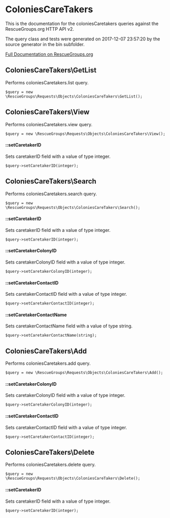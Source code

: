 # ColoniesCareTakers

This is the documentation for the coloniesCaretakers queries against the RescueGroups.org HTTP API v2.

The query class and tests were generated on 2017-12-07 23:57:20 by the source generator in the bin subfolder.

[Full Documentation on RescueGroups.org](https://userguide.rescuegroups.org/display/APIDG/Object+definitions#Objectdefinitions-coloniesCaretakers)

## ColoniesCareTakers\GetList

Performs coloniesCaretakers.list query.

    $query = new \RescueGroups\Requests\Objects\ColoniesCareTakers\GetList();



## ColoniesCareTakers\View

Performs coloniesCaretakers.view query.

    $query = new \RescueGroups\Requests\Objects\ColoniesCareTakers\View();

#### ::setCaretakerID

Sets caretakerID field with a value of type integer.

    $query->setCaretakerID(integer);



## ColoniesCareTakers\Search

Performs coloniesCaretakers.search query.

    $query = new \RescueGroups\Requests\Objects\ColoniesCareTakers\Search();

#### ::setCaretakerID

Sets caretakerID field with a value of type integer.

    $query->setCaretakerID(integer);

#### ::setCaretakerColonyID

Sets caretakerColonyID field with a value of type integer.

    $query->setCaretakerColonyID(integer);

#### ::setCaretakerContactID

Sets caretakerContactID field with a value of type integer.

    $query->setCaretakerContactID(integer);

#### ::setCaretakerContactName

Sets caretakerContactName field with a value of type string.

    $query->setCaretakerContactName(string);



## ColoniesCareTakers\Add

Performs coloniesCaretakers.add query.

    $query = new \RescueGroups\Requests\Objects\ColoniesCareTakers\Add();

#### ::setCaretakerColonyID

Sets caretakerColonyID field with a value of type integer.

    $query->setCaretakerColonyID(integer);

#### ::setCaretakerContactID

Sets caretakerContactID field with a value of type integer.

    $query->setCaretakerContactID(integer);



## ColoniesCareTakers\Delete

Performs coloniesCaretakers.delete query.

    $query = new \RescueGroups\Requests\Objects\ColoniesCareTakers\Delete();

#### ::setCaretakerID

Sets caretakerID field with a value of type integer.

    $query->setCaretakerID(integer);





